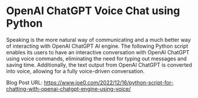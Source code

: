 # OpenAI ChatGPT Voice Chat using Python

Speaking is the more natural way of communicating and a much better way of interacting with OpenAI ChatGPT AI engine. The following Python script enables its users to have an interactive conversation with OpenAI ChatGPT using voice commands, eliminating the need for typing out messages and saving time. Additionally, the text output from OpenAI ChatGPT is converted into voice, allowing for a fully voice-driven conversation.

Blog Post URL: 
https://www.joe0.com/2022/12/16/python-script-for-chatting-with-openai-chatgpt-engine-using-voice/
